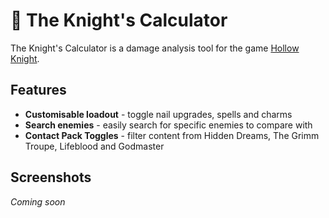 # 👑 The Knight's Calculator

The Knight's Calculator is a damage analysis tool for the game [Hollow Knight](https://www.hollowknight.com/).

## Features

- **Customisable loadout** - toggle nail upgrades, spells and charms
- **Search enemies** - easily search for specific enemies to compare with
- **Contact Pack Toggles** - filter content from Hidden Dreams, The Grimm Troupe, Lifeblood and Godmaster

## Screenshots

_Coming soon_
